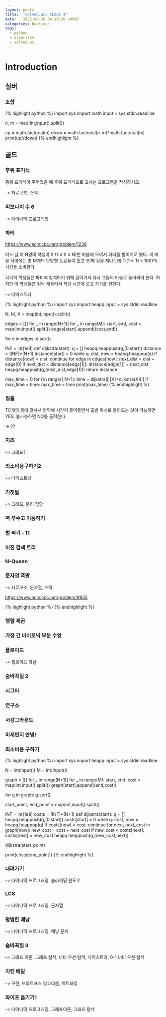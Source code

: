 ```yaml
---
layout: posts
title:  "solved.ac: CLASS 4"
date:   2022-08-28 04:10:28 +0900
categories: Backjoon
tags:
  - python
  - algorithm
  - solved.ac
---
```


# Introduction

## 실버

### 조합

{% highlight python %}
import sys
import math
input = sys.stdin.readline

n, m = map(int,input().split())

up = math.factorial(n)
down = math.factorial(n-m)*math.factorial(m)
print(up//down)
{% endhighlight %}

## 골드

### 후위 표기식

중위 표기식이 주어졌을 때 후위 표기식으로 고치는 프로그램을 작성하시오.

-> 자료구조, 스택

### 피보나치 수 6

-> 다이나믹 프로그래밍

### 파티

https://www.acmicpc.net/problem/1238

어느 날 이 N명의 학생이 X (1 ≤ X ≤ N)번 마을에 모여서 파티를 벌이기로 했다. 이 마을 사이에는 총 M개의 단방향 도로들이 있고 i번째 길을 지나는데 Ti(1 ≤ Ti ≤ 100)의 시간을 소비한다.

각각의 학생들은 파티에 참석하기 위해 걸어가서 다시 그들의 마을로 돌아와야 한다. 하지만 이 학생들은 워낙 게을러서 최단 시간에 오고 가기를 원한다.

-> 다익스트라

{% highlight python %}
import sys
import heapq
input = sys.stdin.readline

N, M, X = map(int,input().split())

edges = [[] for _ in range(N+1)]
for _ in range(M):
    start, end, cost = map(int,input().split())
    edges[start].append((cost,end))

for e in edges:
    e.sort()

INF = int(1e9)
def dijkstra(start):
    q = []
    heapq.heappush(q,(0,start))
    distance = [INF]*(N+1)
    distance[start] = 0
    while q:
        dist, now = heapq.heappop(q)
        if distance[now] < dist:
            continue
        for edge in edges[now]:
            next_dist = dist + edge[0]
            if next_dist < distance[edge[1]]:
                distance[edge[1]] = next_dist
                heapq.heappush(q,(next_dist,edge[1]))
    return distance

max_time = 0
for i in range(1,N+1):
    time = dijkstra(i)[X]+dijkstra(X)[i]
    if max_time < time:
        max_time = time
print(max_time)
{% endhighlight %}

### 웜홀

TC개의 줄에 걸쳐서 만약에 시간이 줄어들면서 출발 위치로 돌아오는 것이 가능하면 YES, 불가능하면 NO를 출력한다.

-> ??

### 치즈

-> 그래프?

### 최소비용구하기2

-> 다익스트라

### 거짓말

-> 그래프, 분리 집합

### 벽 부수고 이동하기

### 별 찍기 - 11

### 이진 검색 트리

### N-Queen

### 문자열 폭발

-> 자료구조, 문자열, 스택

https://www.acmicpc.net/problem/9935

{% highlight python %}
{% endhighlight %}

### 행렬 제곱

### 가장 긴 바이토닉 부분 수열

### 플로이드

-> 플로이드 와샬

### 숨바꼭질 2

### 시그마

### 연구소

### 서강그라운드

### 미세먼지 안녕!

### 최소비용 구하기

{% highlight python %}
import sys
import heapq
input = sys.stdin.readline

N = int(input())
M = int(input())

graph = [[] for _ in range(N+1)]
for _ in range(M):
    start, end, cost = map(int,input().split())
    graph[start].append((end,cost))

for g in graph:
    g.sort()

start_point, end_point = map(int,input().split())

INF = int(1e9)
costs = [INF]*(N+1)
def dijkstra(start):
    q = []
    heapq.heappush(q,(0,start))
    costs[start] = 0
    while q:
        cost, now = heapq.heappop(q)
        if costs[now] < cost:
            continue
        for next, next_cost in graph[now]:
            new_cost = cost + next_cost
            if new_cost < costs[next]:
                costs[next] = new_cost
                heapq.heappush(q,(new_cost,next))


dijkstra(start_point)

print(costs[end_point])
{% endhighlight %}

### 내려가기

-> 다이나믹 프로그래밍, 슬라이딩 윈도우

### LCS

-> 다이나믹 프로그래밍, 문자열

### 평범한 배낭

-> 다이나믹 프로그래밍, 배낭 문제

### 숨바꼭질 3

-> 그래프 이론, 그래프 탐색, 너비 우선 탐색, 다익스트라, 0-1 너비 우선 탐색

### 치킨 배달

-> 구현, 브루트포스 알고리즘, 백트래킹

### 파이프 옮기기1

-> 다이나믹 프로그래밍, 그래프이론, 그래프 탐색